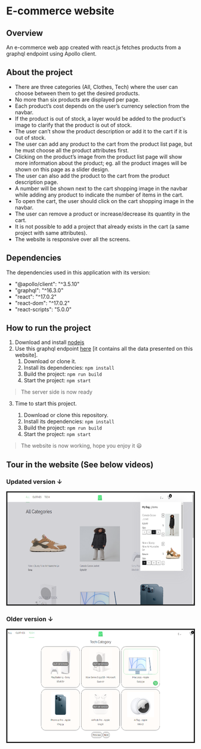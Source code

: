 # E-commerce website

## Overview

An e-commerce web app created with react.js fetches products from a graphql endpoint using Apollo client.

## About the project

- There are three categories (All, Clothes, Tech) where the user can choose between them to get the desired products.
- No more than six products are displayed per page.
- Each product’s cost depends on the user’s currency selection from the navbar.
- If the product is out of stock, a layer would be added to the product's image to clarify that the product is out of stock.
- The user can’t show the product description or add it to the cart if it is out of stock.
- The user can add any product to the cart from the product list page, but he must choose all the product attributes first.
- Clicking on the product’s image from the product list page will show more information about the product; eg. all the product images will be shown on this page as a slider design.
- The user can also add the product to the cart from the product description page.
- A number will be shown next to the cart shopping image in the navbar while adding any product to indicate the number of items in the cart.
- To open the cart, the user should click on the cart shopping image in the navbar.
- The user can remove a product or increase/decrease its quantity in the cart.
- It is not possible to add a project that already exists in the cart (a same project with same attributes).
- The website is responsive over all the screens.

## Dependencies

The dependencies used in this application with its version:

- "@apollo/client": "^3.5.10"
- "graphql": "^16.3.0"
- "react": "^17.0.2"
- "react-dom": "^17.0.2"
- "react-scripts": "5.0.0"

## How to run the project

1. Download and install [nodejs](https://nodejs.org/en/download/)
2. Use this graphql endpoint [here](https://github.com/scandiweb/junior-react-endpoint) [it contains all the data presented on this website].
   1. Download or clone it.
   2. Install its dependencies: `npm install`
   3. Build the project: `npm run build`
   4. Start the project: `npm start`

> The server side is now ready

3. Time to start this project.

   1. Download or clone this repository.
   2. Install its dependencies: `npm install`
   3. Build the project: `npm run build`
   4. Start the project: `npm start`

> The website is now working, hope you enjoy it 😃

## Tour in the website (See below videos)

### Updated version &darr;

<a href="https://youtu.be/XPlWgpl2aDs" target="_blank"><img src="src/images/website2.png" alt="Tour in the website" width="500px" height="300px" border="3px" /></a>

### Older version &darr;

<a href="https://youtu.be/Ql6-HwzI6cs" target="_blank"><img src="src/images/website.png" alt="Tour in the website" width="500px" height="300px" border="3px" /></a>
